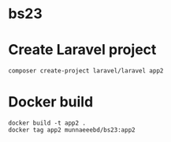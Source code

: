 # bs23

# Create Laravel project
```
composer create-project laravel/laravel app2
```

# Docker build

```
docker build -t app2 .
docker tag app2 munnaeeebd/bs23:app2
```
